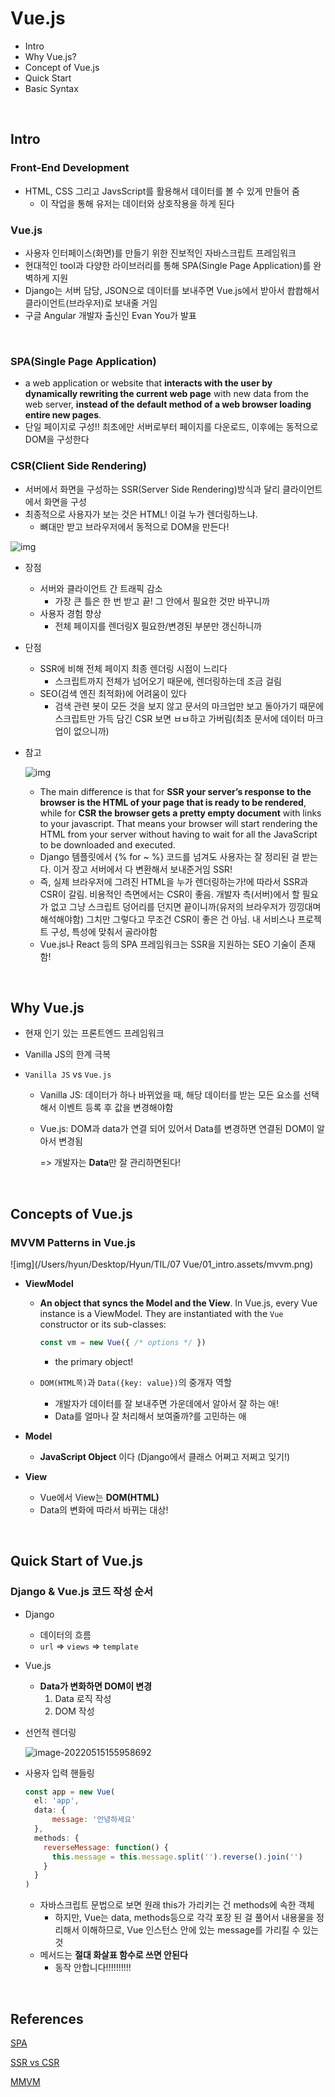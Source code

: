 # Vue.js

* Intro
* Why Vue.js?
* Concept of Vue.js
* Quick Start
* Basic Syntax

<br/>

## Intro

### Front-End Development

* HTML, CSS 그리고 JavsScript를 활용해서 데이터를 볼 수 있게 만들어 줌
  * 이 작업을 통해 유저는 데이터와 상호작용을 하게 된다

### Vue.js

* 사용자 인터페이스(화면)를 만들기 위한 진보적인 자바스크립트 프레임워크
* 현대적인 tool과 다양한 라이브러리를 통해 SPA(Single Page Application)를 완벽하게 지원
* Django는 서버 담당, JSON으로 데이터를 보내주면 Vue.js에서 받아서 쐅쐅해서 클라이언트(브라우저)로 보내줄 거임
* 구글 Angular 개발자 출신인 Evan You가 발표

<br/>

### SPA(Single Page Application)

* a web application or website that **interacts with the user by dynamically rewriting the current web page** with new data from the web server, **instead of the default method of a web browser loading entire new pages**.
* 단일 페이지로 구성!! 최초에만 서버로부터 페이지를 다운로드, 이후에는 동적으로 DOM을 구성한다

### CSR(Client Side Rendering)

* 서버에서 화면을 구성하는 SSR(Server Side Rendering)방식과 달리 클라이언트에서 화면을 구성
* 최종적으로 사용자가 보는 것은 HTML! 이걸 누가 렌더링하느냐.
  * 뼈대만 받고 브라우저에서 동적으로 DOM을 만든다!

![img](01_intro.assets/1CRiH0hUGoS3aoZaIY4H2yg.png)

* 장점
  * 서버와 클라이언트 간 트래픽 감소
    * 가장 큰 틀은 한 번 받고 끝! 그 안에서 필요한 것만 바꾸니까
  * 사용자 경험 향상
    * 전체 페이지를 렌더링X 필요한/변경된 부분만 갱신하니까
* 단점
  * SSR에 비해 전체 페이지 최종 렌더링 시점이 느리다
    * 스크립트까지 전체가 넘어오기 때문에, 렌더링하는데 조금 걸림
  * SEO(검색 엔진 최적화)에 어려움이 있다
    * 검색 관련 봇이 모든 것을 보지 않고 문서의 마크업만 보고 돌아가기 때문에 스크립트만 가득 담긴 CSR 보면 ㅂㅂ하고 가버림(최초 문서에 데이터 마크업이 없으니까)

* 참고

  ![img](01_intro.assets/1jJkEQpgZ8waQ5P-W5lhxuQ.png)

  * The main difference is that for **SSR your server’s response to the browser is the HTML of your page that is ready to be rendered**, while for **CSR the browser gets a pretty empty document** with links to your javascript. That means your browser will start rendering the HTML from your server without having to wait for all the JavaScript to be downloaded and executed.
  * Django 템플릿에서 {% for ~ %}  코드를 넘겨도 사용자는 잘 정리된 걸 받는다. 이거 장고 서버에서 다 변환해서 보내준거임 SSR!
  * 즉, 실제 브라우저에 그려진 HTML을 누가 렌더링하는가!에 따라서 SSR과 CSR이 갈림. 비용적인 측면에서는 CSR이 좋음. 개발자 측(서버)에서 할 필요가 없고 그냥 스크립트 덩어리를 던지면 끝이니까(유저의 브라우저가 낑낑대며 해석해야함)
    그치만 그렇다고 무조건 CSR이 좋은 건 아님. 내 서비스나 프로젝트 구성, 특성에 맞춰서 골라야함
  * Vue.js나 React 등의 SPA 프레임워크는 SSR을 지원하는 SEO 기술이 존재함!

<br/>

## Why Vue.js

* 현재 인기 있는 프론트엔드 프레임워크

* Vanilla JS의 한계 극복

* `Vanilla JS` vs `Vue.js`

  * Vanilla JS: 데이터가 하나 바뀌었을 때, 해당 데이터를 받는 모든 요소를 선택해서 이벤트 등록 후 값을 변경해야함

  * Vue.js: DOM과 data가 연결 되어 있어서 Data를 변경하면 연결된 DOM이 알아서 변경됨

    => 개발자는 **Data**만 잘 관리하면된다!

<br/>

## Concepts of Vue.js

### MVVM Patterns in Vue.js

![img](/Users/hyun/Desktop/Hyun/TIL/07 Vue/01_intro.assets/mvvm.png)

* **ViewModel**

  * **An object that syncs the Model and the View**. In Vue.js, every Vue instance is a ViewModel. They are instantiated with the `Vue` constructor or its sub-classes:

    ```javascript
    const vm = new Vue({ /* options */ })
    ```

    * the primary object!

  * `DOM(HTML쪽)`과 `Data({key: value})`의 중개자 역할

    * 개발자가 데이터를 잘 보내주면 가운데에서 알아서 잘 하는 애!
    * Data를 얼마나 잘 처리해서 보여줄까?를 고민하는 애

* **Model**

  * **JavaScript Object** 이다 (Django에서 클래스 어쩌고 저쩌고 잊기!)

* **View**

  * Vue에서 View는 **DOM(HTML)**
  * Data의 변화에 따라서 바뀌는 대상!

<br/>

## Quick Start of Vue.js

### Django & Vue.js 코드 작성 순서

* Django

  * 데이터의 흐름
  * `url` => `views` => `template`

* Vue.js

  * **Data가 변화하면 DOM이 변경**
    1. Data 로직 작성
    2. DOM 작성

* 선언적 렌더링

  ![image-20220515155958692](01_intro.assets/image-20220515155958692.png)

* 사용자 입력 핸들링

  ```javascript
  const app = new Vue(
  	el: 'app',
  	data: {
    	message: '안녕하세요'
    },
    methods: {
      reverseMessage: function() {
        this.message = this.message.split('').reverse().join('')
      }
    }
  )
  ```

  * 자바스크립트 문법으로 보면 원래 this가 가리키는 건 methods에 속한 객체
    * 하지만, Vue는 data, methods등으로 각각 포장 된 걸 풀어서 내용물을 정리해서 이해하므로, Vue 인스턴스 안에 있는 message를 가리킬 수 있는 것
  * 메서드는 **절대 화살표 함수로 쓰면 안된다**
    * 동작 안합니다!!!!!!!!!!

<br/>

## References

[SPA](https://en.wikipedia.org/wiki/Single-page_application)

[SSR vs CSR](https://medium.com/walmartglobaltech/the-benefits-of-server-side-rendering-over-client-side-rendering-5d07ff2cefe8)

[MMVM](https://012.vuejs.org/guide/)

